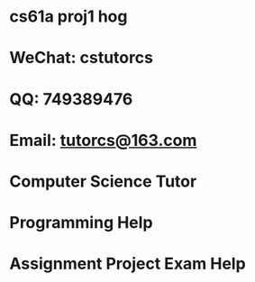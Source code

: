 # cs61a proj1 hog
# WeChat: cstutorcs

# QQ: 749389476

# Email: tutorcs@163.com

# Computer Science Tutor

# Programming Help

# Assignment Project Exam Help
